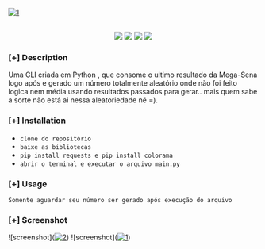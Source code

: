 
<a  href="https://ibb.co/qd9nwhL"><img  src="https://i.ibb.co/t4ch5nw/1.png" alt="1" border="0"></a>
<p align="center">
<br>
    <img src="https://img.shields.io/badge/Author-Rafael Guedes-magenta?style=flat-square">
    <img src="https://img.shields.io/badge/Open%20Source-yes-orange?style=flat-square">
    <img src="https://img.shields.io/badge/Made%20In-Brazil-green?style=flat-square">
    <img src="https://img.shields.io/badge/Written%20In-Python3-blue?style=flat-square">
</p>

### [+] Description
Uma CLI criada em Python , que consome o ultimo resultado  da Mega-Sena logo após e gerado um número totalmente aleatório onde não foi feito logica nem média usando resultados passados para gerar.. mais quem sabe a sorte não está ai nessa aleatoriedade né =).  

### [+] Installation
 - `clone do repositório `
 - `baixe as bibliotecas`
 - `pip install requests e pip install colorama`
 - `abrir o terminal e executar o arquivo main.py`

### [+] Usage
`Somente aguardar seu número ser gerado após execução do arquivo`

### [+] Screenshot
![screenshot](<a  href="https://imgbb.com/"><img src="https://i.ibb.co/1vY1QQ5/2.png" alt="2" border="0"></a>)
![screenshot](<a href="https://ibb.co/qd9nwhL"><img src="https://i.ibb.co/t4ch5nw/1.png" alt="1" border="0"></a>)


